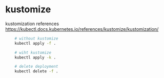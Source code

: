 # kustomize

kustomization references <https://kubectl.docs.kubernetes.io/references/kustomize/kustomization/>

```bash
    # without kustomize
    kubectl apply -f .

    # wiht kustomize
    kubectl apply -k .

    # delete deployment
    kubectl delete -f .
```
